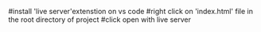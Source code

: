 
#install 'live server'extenstion on vs code 
#right click on 'index.html' file in the root directory of project
#click open with live server

